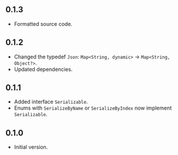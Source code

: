## 0.1.3
- Formatted source code. 

## 0.1.2
- Changed the typedef `Json`: `Map<String, dynamic>` -> `Map<String, Object?>`.
- Updated dependencies.

## 0.1.1
- Added interface `Serializable`.
- Enums with `SerializeByName` or `SerializeByIndex` now
  implement `Serializable`.

## 0.1.0
- Initial version.
